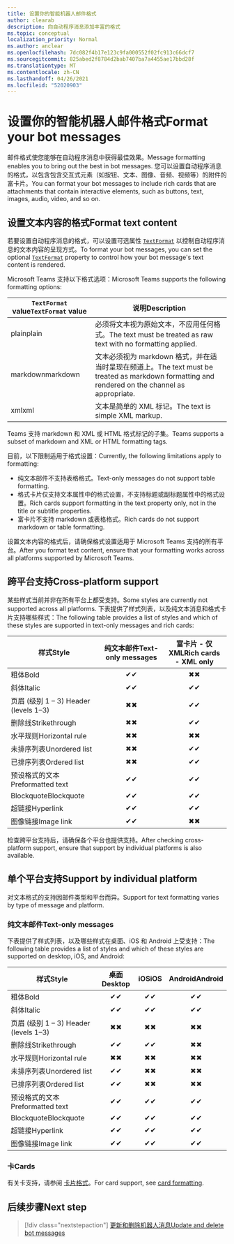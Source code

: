 ```yaml
---
title: 设置你的智能机器人邮件格式
author: clearab
description: 向自动程序消息添加丰富的格式
ms.topic: conceptual
localization_priority: Normal
ms.author: anclear
ms.openlocfilehash: 7dc082f4b17e123c9fa000552f02fc913c66dcf7
ms.sourcegitcommit: 825abed2f8784d2bab7407ba7a4455ae17bbd28f
ms.translationtype: MT
ms.contentlocale: zh-CN
ms.lasthandoff: 04/26/2021
ms.locfileid: "52020903"
---
```

# <a name="format-your-bot-messages"></a><span data-ttu-id="a6488-103">设置你的智能机器人邮件格式</span><span class="sxs-lookup"><span data-stu-id="a6488-103">Format your bot messages</span></span>

<span data-ttu-id="a6488-104">邮件格式使您能够在自动程序消息中获得最佳效果。</span><span class="sxs-lookup"><span data-stu-id="a6488-104">Message formatting enables you to bring out the best in bot messages.</span></span> <span data-ttu-id="a6488-105">您可以设置自动程序消息的格式，以包含包含交互式元素（如按钮、文本、图像、音频、视频等）的附件的富卡片。</span><span class="sxs-lookup"><span data-stu-id="a6488-105">You can format your bot messages to include rich cards that are attachments that contain interactive elements, such as buttons, text, images, audio, video, and so on.</span></span>

## <a name="format-text-content"></a><span data-ttu-id="a6488-106">设置文本内容的格式</span><span class="sxs-lookup"><span data-stu-id="a6488-106">Format text content</span></span>

<span data-ttu-id="a6488-107">若要设置自动程序消息的格式，可以设置可选属性 [`TextFormat`](/bot-framework/dotnet/bot-builder-dotnet-create-messages#customizing-a-message) 以控制自动程序消息的文本内容的呈现方式。</span><span class="sxs-lookup"><span data-stu-id="a6488-107">To format your bot messages, you can set the optional [`TextFormat`](/bot-framework/dotnet/bot-builder-dotnet-create-messages#customizing-a-message) property to control how your bot message's text content is rendered.</span></span>

<span data-ttu-id="a6488-108">Microsoft Teams 支持以下格式选项：</span><span class="sxs-lookup"><span data-stu-id="a6488-108">Microsoft Teams supports the following formatting options:</span></span>

| <span data-ttu-id="a6488-109">`TextFormat` value</span><span class="sxs-lookup"><span data-stu-id="a6488-109">`TextFormat` value</span></span> | <span data-ttu-id="a6488-110">说明</span><span class="sxs-lookup"><span data-stu-id="a6488-110">Description</span></span> |
| --- | --- |
| <span data-ttu-id="a6488-111">plain</span><span class="sxs-lookup"><span data-stu-id="a6488-111">plain</span></span> | <span data-ttu-id="a6488-112">必须将文本视为原始文本，不应用任何格式。</span><span class="sxs-lookup"><span data-stu-id="a6488-112">The text must be treated as raw text with no formatting applied.</span></span>|
| <span data-ttu-id="a6488-113">markdown</span><span class="sxs-lookup"><span data-stu-id="a6488-113">markdown</span></span> | <span data-ttu-id="a6488-114">文本必须视为 markdown 格式，并在适当时呈现在频道上。</span><span class="sxs-lookup"><span data-stu-id="a6488-114">The text must be treated as markdown formatting and rendered on the channel as appropriate.</span></span> |
| <span data-ttu-id="a6488-115">xml</span><span class="sxs-lookup"><span data-stu-id="a6488-115">xml</span></span> | <span data-ttu-id="a6488-116">文本是简单的 XML 标记。</span><span class="sxs-lookup"><span data-stu-id="a6488-116">The text is simple XML markup.</span></span> |

<span data-ttu-id="a6488-117">Teams 支持 markdown 和 XML 或 HTML 格式标记的子集。</span><span class="sxs-lookup"><span data-stu-id="a6488-117">Teams supports a subset of markdown and XML or HTML formatting tags.</span></span>

<span data-ttu-id="a6488-118">目前，以下限制适用于格式设置：</span><span class="sxs-lookup"><span data-stu-id="a6488-118">Currently, the following limitations apply to formatting:</span></span>

* <span data-ttu-id="a6488-119">纯文本邮件不支持表格格式。</span><span class="sxs-lookup"><span data-stu-id="a6488-119">Text-only messages do not support table formatting.</span></span>
* <span data-ttu-id="a6488-120">格式卡片仅支持文本属性中的格式设置，不支持标题或副标题属性中的格式设置。</span><span class="sxs-lookup"><span data-stu-id="a6488-120">Rich cards support formatting in the text property only, not in the title or subtitle properties.</span></span>
* <span data-ttu-id="a6488-121">富卡片不支持 markdown 或表格格式。</span><span class="sxs-lookup"><span data-stu-id="a6488-121">Rich cards do not support markdown or table formatting.</span></span>

<span data-ttu-id="a6488-122">设置文本内容的格式后，请确保格式设置适用于 Microsoft Teams 支持的所有平台。</span><span class="sxs-lookup"><span data-stu-id="a6488-122">After you format text content, ensure that your formatting works across all platforms supported by Microsoft Teams.</span></span>

## <a name="cross-platform-support"></a><span data-ttu-id="a6488-123">跨平台支持</span><span class="sxs-lookup"><span data-stu-id="a6488-123">Cross-platform support</span></span>

<span data-ttu-id="a6488-124">某些样式当前并非在所有平台上都受支持。</span><span class="sxs-lookup"><span data-stu-id="a6488-124">Some styles are currently not supported across all platforms.</span></span> <span data-ttu-id="a6488-125">下表提供了样式列表，以及纯文本消息和格式卡片支持哪些样式：</span><span class="sxs-lookup"><span data-stu-id="a6488-125">The following table provides a list of styles and which of these styles are supported in text-only messages and rich cards:</span></span>

| <span data-ttu-id="a6488-126">样式</span><span class="sxs-lookup"><span data-stu-id="a6488-126">Style</span></span>                     | <span data-ttu-id="a6488-127">纯文本邮件</span><span class="sxs-lookup"><span data-stu-id="a6488-127">Text-only messages</span></span> | <span data-ttu-id="a6488-128">富卡片 - 仅 XML</span><span class="sxs-lookup"><span data-stu-id="a6488-128">Rich cards - XML only</span></span> |
| ---                       | :---: | :---: |
| <span data-ttu-id="a6488-129">粗体</span><span class="sxs-lookup"><span data-stu-id="a6488-129">Bold</span></span>                      | <span data-ttu-id="a6488-130">✔</span><span class="sxs-lookup"><span data-stu-id="a6488-130">✔</span></span> | <span data-ttu-id="a6488-131">✖</span><span class="sxs-lookup"><span data-stu-id="a6488-131">✖</span></span> |
| <span data-ttu-id="a6488-132">斜体</span><span class="sxs-lookup"><span data-stu-id="a6488-132">Italic</span></span>                    | <span data-ttu-id="a6488-133">✔</span><span class="sxs-lookup"><span data-stu-id="a6488-133">✔</span></span> | <span data-ttu-id="a6488-134">✔</span><span class="sxs-lookup"><span data-stu-id="a6488-134">✔</span></span> |
| <span data-ttu-id="a6488-135">页眉 (级别 1 &ndash; 3) </span><span class="sxs-lookup"><span data-stu-id="a6488-135">Header (levels 1&ndash;3)</span></span> | <span data-ttu-id="a6488-136">✖</span><span class="sxs-lookup"><span data-stu-id="a6488-136">✖</span></span> | <span data-ttu-id="a6488-137">✔</span><span class="sxs-lookup"><span data-stu-id="a6488-137">✔</span></span> |
| <span data-ttu-id="a6488-138">删除线</span><span class="sxs-lookup"><span data-stu-id="a6488-138">Strikethrough</span></span>             | <span data-ttu-id="a6488-139">✖</span><span class="sxs-lookup"><span data-stu-id="a6488-139">✖</span></span> | <span data-ttu-id="a6488-140">✔</span><span class="sxs-lookup"><span data-stu-id="a6488-140">✔</span></span> |
| <span data-ttu-id="a6488-141">水平规则</span><span class="sxs-lookup"><span data-stu-id="a6488-141">Horizontal rule</span></span>           | <span data-ttu-id="a6488-142">✖</span><span class="sxs-lookup"><span data-stu-id="a6488-142">✖</span></span> | <span data-ttu-id="a6488-143">✖</span><span class="sxs-lookup"><span data-stu-id="a6488-143">✖</span></span> |
| <span data-ttu-id="a6488-144">未排序列表</span><span class="sxs-lookup"><span data-stu-id="a6488-144">Unordered list</span></span>            | <span data-ttu-id="a6488-145">✖</span><span class="sxs-lookup"><span data-stu-id="a6488-145">✖</span></span> | <span data-ttu-id="a6488-146">✔</span><span class="sxs-lookup"><span data-stu-id="a6488-146">✔</span></span> |
| <span data-ttu-id="a6488-147">已排序列表</span><span class="sxs-lookup"><span data-stu-id="a6488-147">Ordered list</span></span>              | <span data-ttu-id="a6488-148">✖</span><span class="sxs-lookup"><span data-stu-id="a6488-148">✖</span></span> | <span data-ttu-id="a6488-149">✔</span><span class="sxs-lookup"><span data-stu-id="a6488-149">✔</span></span> |
| <span data-ttu-id="a6488-150">预设格式的文本</span><span class="sxs-lookup"><span data-stu-id="a6488-150">Preformatted text</span></span>         | <span data-ttu-id="a6488-151">✔</span><span class="sxs-lookup"><span data-stu-id="a6488-151">✔</span></span> | <span data-ttu-id="a6488-152">✔</span><span class="sxs-lookup"><span data-stu-id="a6488-152">✔</span></span> |
| <span data-ttu-id="a6488-153">Blockquote</span><span class="sxs-lookup"><span data-stu-id="a6488-153">Blockquote</span></span>                | <span data-ttu-id="a6488-154">✔</span><span class="sxs-lookup"><span data-stu-id="a6488-154">✔</span></span> | <span data-ttu-id="a6488-155">✔</span><span class="sxs-lookup"><span data-stu-id="a6488-155">✔</span></span> |
| <span data-ttu-id="a6488-156">超链接</span><span class="sxs-lookup"><span data-stu-id="a6488-156">Hyperlink</span></span>                 | <span data-ttu-id="a6488-157">✔</span><span class="sxs-lookup"><span data-stu-id="a6488-157">✔</span></span> | <span data-ttu-id="a6488-158">✔</span><span class="sxs-lookup"><span data-stu-id="a6488-158">✔</span></span> |
| <span data-ttu-id="a6488-159">图像链接</span><span class="sxs-lookup"><span data-stu-id="a6488-159">Image link</span></span>                | <span data-ttu-id="a6488-160">✔</span><span class="sxs-lookup"><span data-stu-id="a6488-160">✔</span></span> | <span data-ttu-id="a6488-161">✖</span><span class="sxs-lookup"><span data-stu-id="a6488-161">✖</span></span> |

<span data-ttu-id="a6488-162">检查跨平台支持后，请确保各个平台也提供支持。</span><span class="sxs-lookup"><span data-stu-id="a6488-162">After checking cross-platform support, ensure that support by individual platforms is also available.</span></span>

## <a name="support-by-individual-platform"></a><span data-ttu-id="a6488-163">单个平台支持</span><span class="sxs-lookup"><span data-stu-id="a6488-163">Support by individual platform</span></span>

<span data-ttu-id="a6488-164">对文本格式的支持因邮件类型和平台而异。</span><span class="sxs-lookup"><span data-stu-id="a6488-164">Support for text formatting varies by type of message and platform.</span></span>

### <a name="text-only-messages"></a><span data-ttu-id="a6488-165">纯文本邮件</span><span class="sxs-lookup"><span data-stu-id="a6488-165">Text-only messages</span></span>

<span data-ttu-id="a6488-166">下表提供了样式列表，以及哪些样式在桌面、iOS 和 Android 上受支持：</span><span class="sxs-lookup"><span data-stu-id="a6488-166">The following table provides a list of styles and which of these styles are supported on desktop, iOS, and Android:</span></span>

| <span data-ttu-id="a6488-167">样式</span><span class="sxs-lookup"><span data-stu-id="a6488-167">Style</span></span>                     | <span data-ttu-id="a6488-168">桌面</span><span class="sxs-lookup"><span data-stu-id="a6488-168">Desktop</span></span> | <span data-ttu-id="a6488-169">iOS</span><span class="sxs-lookup"><span data-stu-id="a6488-169">iOS</span></span> | <span data-ttu-id="a6488-170">Android</span><span class="sxs-lookup"><span data-stu-id="a6488-170">Android</span></span> |
| ---                       | :---: | :---: | :---: |
| <span data-ttu-id="a6488-171">粗体</span><span class="sxs-lookup"><span data-stu-id="a6488-171">Bold</span></span>                      | <span data-ttu-id="a6488-172">✔</span><span class="sxs-lookup"><span data-stu-id="a6488-172">✔</span></span> | <span data-ttu-id="a6488-173">✔</span><span class="sxs-lookup"><span data-stu-id="a6488-173">✔</span></span> | <span data-ttu-id="a6488-174">✔</span><span class="sxs-lookup"><span data-stu-id="a6488-174">✔</span></span> |
| <span data-ttu-id="a6488-175">斜体</span><span class="sxs-lookup"><span data-stu-id="a6488-175">Italic</span></span>                    | <span data-ttu-id="a6488-176">✔</span><span class="sxs-lookup"><span data-stu-id="a6488-176">✔</span></span> | <span data-ttu-id="a6488-177">✔</span><span class="sxs-lookup"><span data-stu-id="a6488-177">✔</span></span> | <span data-ttu-id="a6488-178">✔</span><span class="sxs-lookup"><span data-stu-id="a6488-178">✔</span></span> |
| <span data-ttu-id="a6488-179">页眉 (级别 1 &ndash; 3) </span><span class="sxs-lookup"><span data-stu-id="a6488-179">Header (levels 1&ndash;3)</span></span> | <span data-ttu-id="a6488-180">✖</span><span class="sxs-lookup"><span data-stu-id="a6488-180">✖</span></span> | <span data-ttu-id="a6488-181">✖</span><span class="sxs-lookup"><span data-stu-id="a6488-181">✖</span></span> | <span data-ttu-id="a6488-182">✖</span><span class="sxs-lookup"><span data-stu-id="a6488-182">✖</span></span> |
| <span data-ttu-id="a6488-183">删除线</span><span class="sxs-lookup"><span data-stu-id="a6488-183">Strikethrough</span></span>             | <span data-ttu-id="a6488-184">✔</span><span class="sxs-lookup"><span data-stu-id="a6488-184">✔</span></span> | <span data-ttu-id="a6488-185">✔</span><span class="sxs-lookup"><span data-stu-id="a6488-185">✔</span></span> | <span data-ttu-id="a6488-186">✖</span><span class="sxs-lookup"><span data-stu-id="a6488-186">✖</span></span> |
| <span data-ttu-id="a6488-187">水平规则</span><span class="sxs-lookup"><span data-stu-id="a6488-187">Horizontal rule</span></span>           | <span data-ttu-id="a6488-188">✖</span><span class="sxs-lookup"><span data-stu-id="a6488-188">✖</span></span> | <span data-ttu-id="a6488-189">✖</span><span class="sxs-lookup"><span data-stu-id="a6488-189">✖</span></span> | <span data-ttu-id="a6488-190">✖</span><span class="sxs-lookup"><span data-stu-id="a6488-190">✖</span></span> |
| <span data-ttu-id="a6488-191">未排序列表</span><span class="sxs-lookup"><span data-stu-id="a6488-191">Unordered list</span></span>            | <span data-ttu-id="a6488-192">✔</span><span class="sxs-lookup"><span data-stu-id="a6488-192">✔</span></span> | <span data-ttu-id="a6488-193">✖</span><span class="sxs-lookup"><span data-stu-id="a6488-193">✖</span></span> | <span data-ttu-id="a6488-194">✖</span><span class="sxs-lookup"><span data-stu-id="a6488-194">✖</span></span> |
| <span data-ttu-id="a6488-195">已排序列表</span><span class="sxs-lookup"><span data-stu-id="a6488-195">Ordered list</span></span>              | <span data-ttu-id="a6488-196">✔</span><span class="sxs-lookup"><span data-stu-id="a6488-196">✔</span></span> | <span data-ttu-id="a6488-197">✖</span><span class="sxs-lookup"><span data-stu-id="a6488-197">✖</span></span> | <span data-ttu-id="a6488-198">✖</span><span class="sxs-lookup"><span data-stu-id="a6488-198">✖</span></span> |
| <span data-ttu-id="a6488-199">预设格式的文本</span><span class="sxs-lookup"><span data-stu-id="a6488-199">Preformatted text</span></span>         | <span data-ttu-id="a6488-200">✔</span><span class="sxs-lookup"><span data-stu-id="a6488-200">✔</span></span> | <span data-ttu-id="a6488-201">✔</span><span class="sxs-lookup"><span data-stu-id="a6488-201">✔</span></span> | <span data-ttu-id="a6488-202">✔</span><span class="sxs-lookup"><span data-stu-id="a6488-202">✔</span></span> |
| <span data-ttu-id="a6488-203">Blockquote</span><span class="sxs-lookup"><span data-stu-id="a6488-203">Blockquote</span></span>                | <span data-ttu-id="a6488-204">✔</span><span class="sxs-lookup"><span data-stu-id="a6488-204">✔</span></span> | <span data-ttu-id="a6488-205">✔</span><span class="sxs-lookup"><span data-stu-id="a6488-205">✔</span></span> | <span data-ttu-id="a6488-206">✔</span><span class="sxs-lookup"><span data-stu-id="a6488-206">✔</span></span> |
| <span data-ttu-id="a6488-207">超链接</span><span class="sxs-lookup"><span data-stu-id="a6488-207">Hyperlink</span></span>                 | <span data-ttu-id="a6488-208">✔</span><span class="sxs-lookup"><span data-stu-id="a6488-208">✔</span></span> | <span data-ttu-id="a6488-209">✔</span><span class="sxs-lookup"><span data-stu-id="a6488-209">✔</span></span> | <span data-ttu-id="a6488-210">✔</span><span class="sxs-lookup"><span data-stu-id="a6488-210">✔</span></span> |
| <span data-ttu-id="a6488-211">图像链接</span><span class="sxs-lookup"><span data-stu-id="a6488-211">Image link</span></span>                | <span data-ttu-id="a6488-212">✔</span><span class="sxs-lookup"><span data-stu-id="a6488-212">✔</span></span> | <span data-ttu-id="a6488-213">✔</span><span class="sxs-lookup"><span data-stu-id="a6488-213">✔</span></span> | <span data-ttu-id="a6488-214">✔</span><span class="sxs-lookup"><span data-stu-id="a6488-214">✔</span></span> |

### <a name="cards"></a><span data-ttu-id="a6488-215">卡</span><span class="sxs-lookup"><span data-stu-id="a6488-215">Cards</span></span>

<span data-ttu-id="a6488-216">有关卡支持，请参阅 [卡片格式](~/task-modules-and-cards/cards/cards-format.md)。</span><span class="sxs-lookup"><span data-stu-id="a6488-216">For card support, see [card formatting](~/task-modules-and-cards/cards/cards-format.md).</span></span>

## <a name="next-step"></a><span data-ttu-id="a6488-217">后续步骤</span><span class="sxs-lookup"><span data-stu-id="a6488-217">Next step</span></span>

> [!div class="nextstepaction"]
> [<span data-ttu-id="a6488-218">更新和删除机器人消息</span><span class="sxs-lookup"><span data-stu-id="a6488-218">Update and delete bot messages</span></span>](~/bots/how-to/update-and-delete-bot-messages.md)
